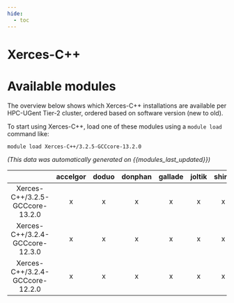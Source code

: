 ```yaml
---
hide:
  - toc
---
```


Xerces-C++
==========

# Available modules


The overview below shows which Xerces-C++ installations are available per HPC-UGent Tier-2 cluster, ordered based on software version (new to old).

To start using Xerces-C++, load one of these modules using a `module load` command like:

```shell
module load Xerces-C++/3.2.5-GCCcore-13.2.0
```

*(This data was automatically generated on {{modules_last_updated}})*  

| |accelgor|doduo|donphan|gallade|joltik|shinx|skitty|
| :---: | :---: | :---: | :---: | :---: | :---: | :---: | :---: |
|Xerces-C++/3.2.5-GCCcore-13.2.0|x|x|x|x|x|x|x|
|Xerces-C++/3.2.4-GCCcore-12.3.0|x|x|x|x|x|x|x|
|Xerces-C++/3.2.4-GCCcore-12.2.0|x|x|x|x|x|x|x|
